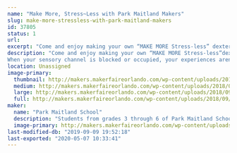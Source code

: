 ```yaml
---
name: "Make More, Stress~Less with Park Maitland Makers"
slug: make-more-stressless-with-park-maitland-makers
id: 37805
status: 1
url: 
excerpt: "Come and enjoy making your own “MAKE MORE Stress-less” dexterity ball with the 4th grade student makers. Learn about how to use low cost/free materials  to make a tool that can help guide creative 21st Century Thinking as well as exercise your hand and mind at the same time.  This will be a free “make and take” but we would encourage you to discover the ways that Park Maitland Makers give back to our surrounding community with our amazing Ambassador programs."
description: "Come and enjoy making your own “MAKE MORE Stress-less”dexterity ball with the 4th grade student makers.  Learn about how stress balls absolutely work, and there’s science to back it up. When we get stressed out, our brain has two channels. A sensory channel (sight, sound, feel, and smell) and an intellectual channel that tries to makes sense of how we feel and put it into context.
When your sensory channel is blocked or occupied, your experiences aren’t as intense or vivid. In other words, when you’re physically occupied with something (squeezing the stress ball) your mind isn’t focused or concentrated on whatever is stressing you out. This is why some of the best stress reducers are physical activities. Let’s create one of these together. We will share our designed and tested process so you too can make these at home."
location: Unassigned
image-primary:
  thumbnail: http://makers.makerfaireorlando.com/wp-content/uploads/2018/09/4th-Maker-Faire-Orlando-Stress-150x150.jpg
  medium: http://makers.makerfaireorlando.com/wp-content/uploads/2018/09/4th-Maker-Faire-Orlando-Stress-300x200.jpg
  large: http://makers.makerfaireorlando.com/wp-content/uploads/2018/09/4th-Maker-Faire-Orlando-Stress.jpg
  full: http://makers.makerfaireorlando.com/wp-content/uploads/2018/09/4th-Maker-Faire-Orlando-Stress.jpg
maker:
  name: "Park Maitland School"
  description: "Students from grades 3 through 6 of Park Maitland School take part in programmed Design Thinking classes twice a week. In their newly renovated Maker Space, students hone their 21st Century Skills of collaboration, problem solving, creativity, and critical thinking through project based learning. Students are encouraged to tinker and are taught the design process through different modes and hands-on learning experiences. Science, technology, engineering, the arts, and math all play a role in their learning! Students further share their learning to authentic audiences through showcases, hands-on exhibits, and by creating learning experiences for others."
  image-primary: http://makers.makerfaireorlando.com/wp-content/uploads/2018/09/PMS-Logo.jpg
last-modified-db: "2019-09-09 19:52:18"
last-exported: "2020-05-07 10:33:41"
---
```

